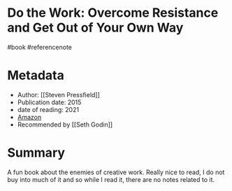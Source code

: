 # Do the Work: Overcome Resistance and Get Out of Your Own Way

#book #referencenote

# Metadata 
- Author: [[Steven Pressfield]]
- Publication date: 2015
- date of reading: 2021
- [Amazon](https://www.amazon.com/Do-Work-Overcome-Resistance-Your/dp/1936891379)
- Recommended by [[Seth Godin]]


# Summary
A fun book about the enemies of creative work. Really nice to read, I do not buy into much of it and so while I read it, there are no notes related to it.
